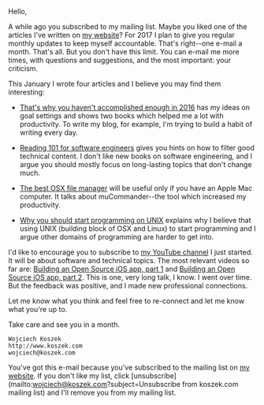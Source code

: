 Hello,

A while ago you subscribed to my mailing list. Maybe you liked one of the
articles I've written on [my website](http://www.koszek.com)?  For 2017 I
plan to give you regular monthly updates to keep myself accountable. That's
right--one e-mail a month. That's all. But you don't have this limit. You
can e-mail me more times, with questions and suggestions, and the most
important: your criticism.

This January I wrote four articles and I believe you may find them
interesting:

- [That's why you haven't accomplished enough in 2016](http://www.koszek.com/blog/2017/01/02/thats-why-you-havent-accomplished-enough-in-2016/)
  has my ideas on goal settings and shows two books which helped me a lot
  with productivity. To write my blog, for example, I'm trying to build a
  habit of writing every day.

- [Reading 101 for software engineers](http://www.koszek.com/blog/2017/01/17/reading-for-software-engineers/)
  gives you hints on how to filter good technical content. I don't like new
  books on software engineering, and I argue you should mostly focus on
  long-lasting topics that don't change much.

- [The best OSX file manager](http://www.koszek.com/blog/2017/01/18/the-best-osx-file-manager/)
  will be useful only if you have an Apple Mac computer. It talks about
  muCommander--the tool which increased my productivity.

- [Why you should start programming on UNIX](http://www.koszek.com/blog/2017/01/28/why-you-should-start-programming-on-unix/)
  explains why I believe that using UNIX (building block of OSX and Linux)
  to start programming and I argue other domains of programming are harder
  to get into.

I'd like to encourage you to subscribe to [my YouTube
channel](https://www.youtube.com/user/wkoszek) I just started. It will be
about software and technical topics. The most relevant videos so far are:
[Building an Open Source iOS app, part 1](https://www.youtube.com/watch?v=zY6YDXyF6ks&t=726s) and
[Building an Open Source iOS app, part 2](https://www.youtube.com/watch?v=gE49zGSFcio&t=46s).
This is one, very long talk, I know. I went over time. But the feedback was positive, and I
made new professional connections.

Let me know what you think and feel free to re-connect and let me know what
you're up to.

Take care and see you in a month.

	Wojciech Koszek
	http://www.koszek.com
	wojciech@koszek.com

You've got this e-mail because you've subscribed to the mailing list on
[my website](http://www.koszek.com). If you don't like my list, click
[unsubscribe](mailto:wojciech@koszek.com?subject=Unsubscribe from koszek.com mailing list)
and I'll remove you from my mailing list.
